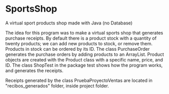 # SportsShop
A virtual sport products shop made with Java (no Database)

The idea for this program was to make a virtual sports shop that generates purchase receipts. By default there is a product stock with a quantity of twenty products; we can add new products to stock, or remove them. Products in stock can be ordered by its ID. The class PurchaseOrder generates the purchase orders by adding products to an ArrayList. Product objects are created with the Product class with a specific name, price, and ID. The class ShopTest in the package test shows how the program works, and generates the receipts.

Receipts generated by the class PruebaProyectoVentas are located in "recibos_generados" folder, inside project folder. 
